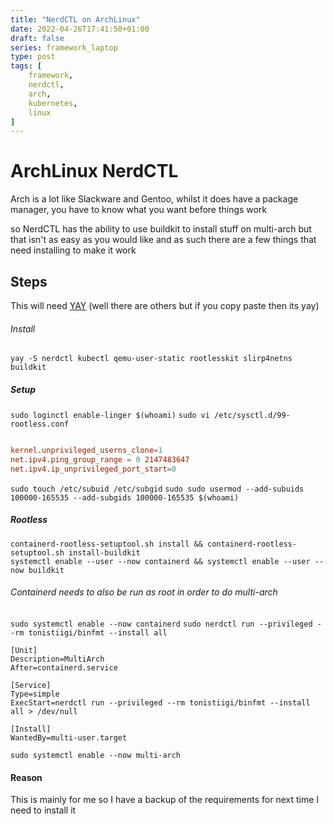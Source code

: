 ```yaml
---
title: "NerdCTL on ArchLinux"
date: 2022-04-26T17:41:50+01:00
draft: false
series: framework_laptop
type: post
tags: [
	framework, 
	nerdctl, 
	arch,
	kubernetes,
	linux
]
---
```


# ArchLinux NerdCTL
Arch is a lot like Slackware and Gentoo, whilst it does have a package manager, you have to know what you want before things work

so NerdCTL has the ability to use buildkit to install stuff on multi-arch but that isn't as easy as you would like and as such there are a few things that need installing to make it work

## Steps
This will need [YAY](https://github.com/Jguer/yay) (well there are others but if you copy paste then its yay)

###### Install
``` yay -S nerdctl kubectl qemu-user-static rootlesskit slirp4netns buildkit ```

##### Setup
``` sudo loginctl enable-linger $(whoami) ```
``` sudo vi /etc/sysctl.d/99-rootless.conf ```
```/etc/sysctl.d/99-rootless.conf

kernel.unprivileged_userns_clone=1
net.ipv4.ping_group_range = 0 2147483647
net.ipv4.ip_unprivileged_port_start=0
```
``` sudo touch /etc/subuid /etc/subgid ```
``` sudo sudo usermod --add-subuids 100000-165535 --add-subgids 100000-165535 $(whoami) ```
 
##### Rootless
``` containerd-rootless-setuptool.sh install && containerd-rootless-setuptool.sh install-buildkit ```  
``` systemctl enable --user --now containerd && systemctl enable --user --now buildkit ```

###### Containerd needs to also be run as root in order to do multi-arch
``` sudo systemctl enable --now containerd ```
``` sudo nerdctl run --privileged --rm tonistiigi/binfmt --install all ```
```/usr/lib/systemd/system/multi-arch.service
[Unit]
Description=MultiArch
After=containerd.service

[Service]
Type=simple
ExecStart=nerdctl run --privileged --rm tonistiigi/binfmt --install all > /dev/null

[Install]
WantedBy=multi-user.target
```
``` sudo systemctl enable --now multi-arch ```

#### Reason
This is mainly for me so I have a backup of the requirements for next time I need to install it
